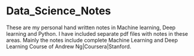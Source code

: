 # Data_Science_Notes

These are my personal hand written notes in Machine learning, Deep learning and Python. I have included separate pdf files with notes in these areas. Mainly the notes include complete Machine Learning and Deep Learning Course of Andrew Ng|Coursera|Stanford.
